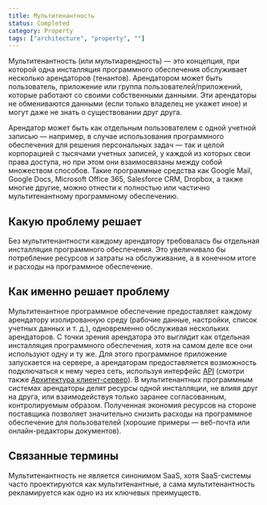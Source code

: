 ```yaml
---
title: Мультитенантность
status: Completed
category: Property
tags: ["architecture", "property", ""]
---
```


Мультитенантность (или мультиарендность) — это концепция, при которой одна инсталляция программного обеспечения обслуживает несколько арендаторов (тенантов).
Арендатором может быть пользователь, приложение или группа пользователей/приложений, которые работают со своими собственными данными.
Эти арендаторы не обмениваются данными (если только владелец не укажет иное) и могут даже не знать о существовании друг друга.

Арендатор может быть как отдельным пользователем с одной учетной записью — например, в случае использования программного обеспечения 
для решения персональных задач — так и целой корпорацией с тысячами учетных записей, у каждой из которых свои права доступа,
но при этом они взаимосвязаны между собой множеством способов. 
Такие программные средства как Google Mail, Google Docs, Microsoft Office 365, Salesforce CRM, Dropbox, а также многие другие,
можно отнести к полностью или частично мультитенантному программному обеспечению.

## Какую проблему решает

Без мультитенантности каждому арендатору требовалась бы отдельная инсталляция программного обеспечения.
Это увеличивало бы потребление ресурсов и затраты на обслуживание, а в конечном итоге и расходы на программное обеспечение.

## Как именно решает проблему

Мультитенантное программное обеспечение предоставляет каждому арендатору изолированную среду (рабочие данные, настройки, список учетных данных и т. д.),
одновременно обслуживая нескольких арендаторов. 
С точки зрения арендатора это выглядит как отдельная инсталляция программного обеспечения, хотя на самом деле все они используют одну и ту же.
Для этого программное приложение запускается на сервере, а арендаторам предоставляется возможность подключаться к нему через сеть, 
используя интерфейс [API](/ru/application-programming-interface/) (смотри также [Архитектура клиент-сервер](/ru/client-server-architecture/)).
В мультитенантных программным системах арендаторы делят ресурсы одной инсталляции, не влияя друг на друга,
или взаимодействуя только заранее согласованным, контролируемым образом.
Полученная экономия ресурсов на стороне поставщика позволяет значительно снизить расходы на программное обеспечение для пользователей (хорошие примеры — веб-почта или онлайн-редакторы документов).

## Связанные термины

Мультитенантность не является синонимом SaaS, хотя SaaS-системы часто проектируются как мультитенантные, а сама мультитенантность рекламируется
как одно из их ключевых преимуществ.
